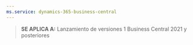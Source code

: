 ```yaml
---
ms.service: dynamics-365-business-central
---
```

> **SE APLICA A:** Lanzamiento de versiones 1 Business Central 2021 y posteriores